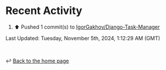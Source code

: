 # Recent Activity

<!--RECENT_ACTIVITY:start-->
1. ⬆️ Pushed 1 commit(s) to [IgorGakhov/Django-Task-Manager](https://github.com/IgorGakhov/Django-Task-Manager)<br>
<!--RECENT_ACTIVITY:end-->

<!--RECENT_ACTIVITY:last_update-->
Last Updated: Tuesday, November 5th, 2024, 1:12:29 AM (GMT)
<!--RECENT_ACTIVITY:last_update_end-->

<br>

↩️ [Back to the home page](/README.md)
